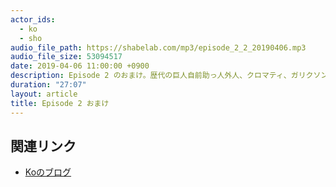 ```yaml
---
actor_ids:
  - ko
  - sho
audio_file_path: https://shabelab.com/mp3/episode_2_2_20190406.mp3
audio_file_size: 53094517
date: 2019-04-06 11:00:00 +0900
description: Episode 2 のおまけ。歴代の巨人自前助っ人外人、クロマティ、ガリクソン、バーフィールドなどについて話ました。
duration: "27:07"
layout: article
title: Episode 2 おまけ
---
```


## 関連リンク

- [Koのブログ](https://kouohhashi.qrunch.io/)
